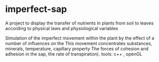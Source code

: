 # imperfect-sap
A project to display the transfer of nutrients in plants from soil to leaves according to physical laws and physiological variables

Simulation of the imperfect movement within the plant by the effect of a number of influences on the
This movement concentrates substances, minerals, temperature, capillary property
The forces of cohesion and adhesion in the sap, the rate of transpiration).
tools: c++ , openGL
